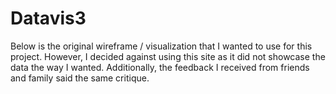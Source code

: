 # Datavis3

Below is the original wireframe / visualization that I wanted to use for this project.  However, I decided against using this site as it did not showcase the data the way I wanted.  Additionally, the feedback I received from friends and family said the same critique. 

<div class="flourish-embed flourish-chart" data-src="visualisation/3227269" data-url="https://flo.uri.sh/visualisation/3227269/embed"><script src="https://public.flourish.studio/resources/embed.js"></script></div>
